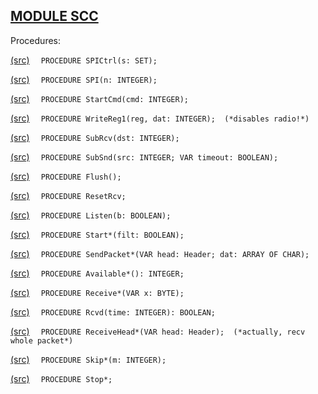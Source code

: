 
## [MODULE SCC](https://github.com/io-core/System/blob/main/SCC.Mod)

Procedures:


[(src)](https://github.com/io-core/System/blob/main/SCC.Mod#L27) `  PROCEDURE SPICtrl(s: SET);`

[(src)](https://github.com/io-core/System/blob/main/SCC.Mod#L32) `  PROCEDURE SPI(n: INTEGER);`

[(src)](https://github.com/io-core/System/blob/main/SCC.Mod#L37) `  PROCEDURE StartCmd(cmd: INTEGER);`

[(src)](https://github.com/io-core/System/blob/main/SCC.Mod#L41) `  PROCEDURE WriteReg1(reg, dat: INTEGER);  (*disables radio!*)`

[(src)](https://github.com/io-core/System/blob/main/SCC.Mod#L45) `  PROCEDURE SubRcv(dst: INTEGER);`

[(src)](https://github.com/io-core/System/blob/main/SCC.Mod#L57) `  PROCEDURE SubSnd(src: INTEGER; VAR timeout: BOOLEAN);`

[(src)](https://github.com/io-core/System/blob/main/SCC.Mod#L86) `  PROCEDURE Flush();`

[(src)](https://github.com/io-core/System/blob/main/SCC.Mod#L90) `  PROCEDURE ResetRcv;`

[(src)](https://github.com/io-core/System/blob/main/SCC.Mod#L94) `  PROCEDURE Listen(b: BOOLEAN);`

[(src)](https://github.com/io-core/System/blob/main/SCC.Mod#L101) `  PROCEDURE Start*(filt: BOOLEAN);`

[(src)](https://github.com/io-core/System/blob/main/SCC.Mod#L111) `  PROCEDURE SendPacket*(VAR head: Header; dat: ARRAY OF CHAR);`

[(src)](https://github.com/io-core/System/blob/main/SCC.Mod#L133) `  PROCEDURE Available*(): INTEGER;`

[(src)](https://github.com/io-core/System/blob/main/SCC.Mod#L138) `  PROCEDURE Receive*(VAR x: BYTE);`

[(src)](https://github.com/io-core/System/blob/main/SCC.Mod#L143) `  PROCEDURE Rcvd(time: INTEGER): BOOLEAN;`

[(src)](https://github.com/io-core/System/blob/main/SCC.Mod#L154) `  PROCEDURE ReceiveHead*(VAR head: Header);  (*actually, recv whole packet*)`

[(src)](https://github.com/io-core/System/blob/main/SCC.Mod#L172) `  PROCEDURE Skip*(m: INTEGER);`

[(src)](https://github.com/io-core/System/blob/main/SCC.Mod#L177) `  PROCEDURE Stop*;`
